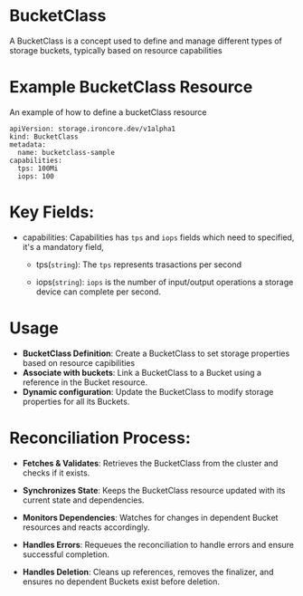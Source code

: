 # BucketClass
A BucketClass is a concept used to define and manage different types of storage buckets, typically based on resource capabilities

# Example BucketClass Resource
An example of how to define a bucketClass resource

```
apiVersion: storage.ironcore.dev/v1alpha1
kind: BucketClass
metadata:
  name: bucketclass-sample
capabilities:
  tps: 100Mi
  iops: 100
```

# Key Fields:
- capabilities: Capabilities has `tps` and `iops` fields which need to specified, it's a mandatory field,
  - tps(`string`): The `tps` represents trasactions per second

  - iops(`string`):  `iops` is the number of input/output operations a storage device can complete per second.

# Usage
- **BucketClass Definition**: Create a BucketClass to set storage properties based on resource capibilities
- **Associate with buckets**: Link a BucketClass to a Bucket using a reference in the Bucket resource.
- **Dynamic configuration**: Update the BucketClass to modify storage properties for all its Buckets.

# Reconciliation Process:

- **Fetches & Validates**: Retrieves the BucketClass from the cluster and checks if it exists.

- **Synchronizes State**: Keeps the BucketClass resource updated with its current state and dependencies.

- **Monitors Dependencies**: Watches for changes in dependent Bucket resources and reacts accordingly.

- **Handles Errors**: Requeues the reconciliation to handle errors and ensure successful completion.

- **Handles Deletion**: Cleans up references, removes the finalizer, and ensures no dependent Buckets exist before deletion.
